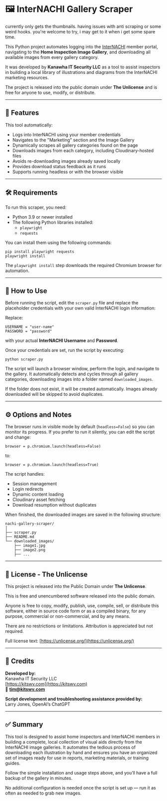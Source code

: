 # 🖼️ InterNACHI Gallery Scraper

currently only gets the thumbnails.  having issues with anti scraping or some weird hooks.  you're welcome to try, i may get to it when i get some spare time.

This Python project automates logging into the [InterNACHI](https://www.nachi.org/) member portal, navigating to the **Home Inspection Image Gallery**, and downloading all available images from every gallery category.

It was developed by **Kanawha IT Security LLC** as a tool to assist inspectors in building a local library of illustrations and diagrams from the InterNACHI marketing resources.

The project is released into the public domain under **The Unlicense** and is free for anyone to use, modify, or distribute.

---

## 📜 Features

This tool automatically:
- Logs into InterNACHI using your member credentials
- Navigates to the "Marketing" section and the Image Gallery
- Dynamically scrapes all gallery categories found on the page
- Downloads images from each category, including Cloudinary-hosted files
- Avoids re-downloading images already saved locally
- Provides download status feedback as it runs
- Supports running headless or with the browser visible

---

## 🛠 Requirements

To run this scraper, you need:
- Python 3.9 or newer installed
- The following Python libraries installed:
  - `playwright`
  - `requests`

You can install them using the following commands:
```
pip install playwright requests
playwright install
```
The `playwright install` step downloads the required Chromium browser for automation.

---

## 🚀 How to Use

Before running the script, edit the `scraper.py` file and replace the placeholder credentials with your own valid InterNACHI login information:

Replace:
```
USERNAME = "user-name"
PASSWORD = "password"
```
with your actual **InterNACHI Username** and **Password**.

Once your credentials are set, run the script by executing:
```
python scraper.py
```

The script will launch a browser window, perform the login, and navigate to the gallery. It automatically detects and cycles through all gallery categories, downloading images into a folder named `downloaded_images`.

If the folder does not exist, it will be created automatically. Images already downloaded will be skipped to avoid duplicates.

---

## ⚙️ Options and Notes

The browser runs in visible mode by default (`headless=False`) so you can monitor its progress. If you prefer to run it silently, you can edit the script and change:
```
browser = p.chromium.launch(headless=False)
```
to:
```
browser = p.chromium.launch(headless=True)
```

The script handles:
- Session management
- Login redirects
- Dynamic content loading
- Cloudinary asset fetching
- Download resumption without duplicates

When finished, the downloaded images are saved in the following structure:
```
nachi-gallery-scraper/
│
├── scraper.py
├── README.md
└── downloaded_images/
    ├── image1.jpg
    ├── image2.png
    ├── ...
```

---

## 📄 License - The Unlicense

This project is released into the Public Domain under **The Unlicense**.

This is free and unencumbered software released into the public domain.

Anyone is free to copy, modify, publish, use, compile, sell, or distribute this software, either in source code form or as a compiled binary, for any purpose, commercial or non-commercial, and by any means.

There are no restrictions or limitations. Attribution is appreciated but not required.

Full license text: [https://unlicense.org/](https://unlicense.org/)

---

## 🤝 Credits

**Developed by:**  
Kanawha IT Security LLC  
[https://kitswv.com](https://kitswv.com)  
📧 **tim@kitswv.com**

**Script development and troubleshooting assistance provided by:**  
Larry Jones, OpenAI’s ChatGPT

---

## ✅ Summary

This tool is designed to assist home inspectors and InterNACHI members in building a complete, local collection of visual aids directly from the InterNACHI image galleries. It automates the tedious process of downloading each illustration by hand and ensures you have an organized set of images ready for use in reports, marketing materials, or training guides.

Follow the simple installation and usage steps above, and you’ll have a full backup of the gallery in minutes.

No additional configuration is needed once the script is set up — run it as often as needed to grab new images.

